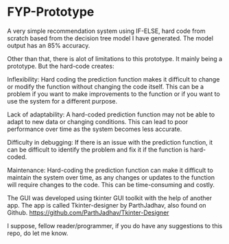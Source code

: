# FYP-Prototype
A very simple recommendation system using IF-ELSE, hard code from scratch based from the decision tree model I have generated. 
The model output has an 85% accuracy. 

Other than that, there is alot of limitations to this prototype. It mainly being a prototype. 
But the hard-code creates:

Inflexibility: Hard coding the prediction function makes it difficult to change or modify the function without changing the code itself. This can be a problem if you want to make improvements to the function or if you want to use the system for a different purpose.

Lack of adaptability: A hard-coded prediction function may not be able to adapt to new data or changing conditions. This can lead to poor performance over time as the system becomes less accurate.

Difficulty in debugging: If there is an issue with the prediction function, it can be difficult to identify the problem and fix it if the function is hard-coded.

Maintenance: Hard-coding the prediction function can make it difficult to maintain the system over time, as any changes or updates to the function will require changes to the code. This can be time-consuming and costly.

The GUI was developed using tkinter GUI toolkit with the help of another app. The app is called Tkinter-designer by ParthJadhav, also found on Github. 
https://github.com/ParthJadhav/Tkinter-Designer

I suppose, fellow reader/programmer, if you do have any suggestions to this repo, do let me know.
